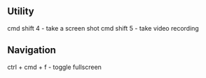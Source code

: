 
## Utility
cmd shift 4 - take a screen shot
cmd shift 5 - take video recording

## Navigation
ctrl + cmd + f - toggle fullscreen
